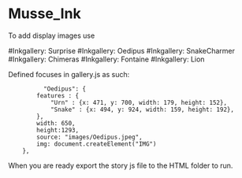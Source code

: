# Musse_Ink

To add display images use 

#Inkgallery: Surprise
#Inkgallery: Oedipus
#Inkgallery: SnakeCharmer
#Inkgallery: Chimeras
#Inkgallery: Fontaine
#Inkgallery: Lion

Defined focuses in gallery.js as such:


              "Oedipus": {
            features : {
                "Urn" : {x: 471, y: 700, width: 179, height: 152},
                "Snake" : {x: 494, y: 924, width: 159, height: 192},
            },
            width: 650,
            height:1293,
            source: "images/Oedipus.jpeg",
            img: document.createElement("IMG")
        },  

When you are ready export the story js file to the HTML folder to run.